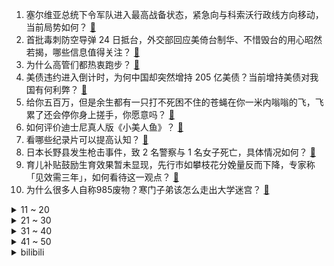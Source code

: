 1. 塞尔维亚总统下令军队进入最高战备状态，紧急向与科索沃行政线方向移动，当前局势如何？ [:link:](https://www.zhihu.com/question/603207069)
2. 首批毒刺防空导弹 24 日抵台，外交部回应美倚台制华、不惜毁台的用心昭然若揭，哪些信息值得关注？ [:link:](https://www.zhihu.com/question/603152801)
3. 为什么高管们都热衷跑步？ [:link:](https://www.zhihu.com/question/285301487)
4. 美债违约进入倒计时，为何中国却突然增持 205 亿美债？当前增持美债对我国有何利弊？ [:link:](https://www.zhihu.com/question/602981090)
5. 给你五百万，但是余生都有一只打不死困不住的苍蝇在你一米内嗡嗡的飞，飞累了还会停你身上搓手，你愿意吗？ [:link:](https://www.zhihu.com/question/602515277)
6. 如何评价迪士尼真人版《小美人鱼》？ [:link:](https://www.zhihu.com/question/601286709)
7. 看哪些纪录片可以提高认知？ [:link:](https://www.zhihu.com/question/599621146)
8. 日本长野县发生枪击事件，致 2 名警察与 1 名女子死亡，具体情况如何？ [:link:](https://www.zhihu.com/question/603022146)
9. 育儿补贴鼓励生育效果暂未显现，先行市如攀枝花分娩量反而下降，专家称「见效需三年」，如何看待这一观点？ [:link:](https://www.zhihu.com/question/602732550)
10. 为什么很多人自称985废物？寒门子弟该怎么走出大学迷宫？ [:link:](https://www.zhihu.com/question/602538399)
<details>
<summary>11 ~ 20</summary>

11. 《原神》元素为什么不直接用五行，金木水火土，好记又好理解，感觉现在的元素体系理解起来很麻烦？ [:link:](https://www.zhihu.com/question/517115112)
12. 最近爆火的多巴胺穿搭，普通人如何才能驾驭这种减龄又时髦的风格？ [:link:](https://www.zhihu.com/question/603005608)
13. 32 年来俄罗斯首次在境外启动部署核武器，释放了什么信号？核冲突风险会再升级吗？ [:link:](https://www.zhihu.com/question/603140946)
14. 「月薪两万不敢在老乡鸡点三个肉菜」，打工人实现中式快餐自由有多难？你每个月的工作餐预算是多少？ [:link:](https://www.zhihu.com/question/602730177)
15. 给男朋友晚上十点做好饭，等到凌晨两点多他才忙完，最后没吃，该生气吗? [:link:](https://www.zhihu.com/question/600405292)
16. 让孩子交一半的工资合适吗？ [:link:](https://www.zhihu.com/question/595957008)
17. 曝姚明担任 CBA 董事长期间一直零薪酬，如何评价此事？ [:link:](https://www.zhihu.com/question/602953014)
18. 2w以内预算配一台电脑，能请各位给点推荐吗? [:link:](https://www.zhihu.com/question/599652872)
19. 东航 C919 首个商业航班飞行计划公布，5 月 28 日起飞，具有哪些重要意义？对民航业有何影响？ [:link:](https://www.zhihu.com/question/603121856)
20. 既然美国国会对于提升债务上限的谈判如此艰难，为什么美国不干脆废除债务上限？ [:link:](https://www.zhihu.com/question/602979303)
</details>
<details>
<summary>21 ~ 30</summary>

21. 民众党主席、2024 台湾大选参选人柯文哲称若当选，台海战争危险最低，如何评价目前台湾地区选举形势？ [:link:](https://www.zhihu.com/question/603142942)
22. 警方通报长沙一家五口死于家中，称「系男子因债务问题与家人矛盾，杀害一家四口后自杀」，哪些信息值得关注？ [:link:](https://www.zhihu.com/question/603156395)
23. 慈禧为什么执意要修颐和园？ [:link:](https://www.zhihu.com/question/602225356)
24. 如何评价《一人之下》漫画 625（667）话？ [:link:](https://www.zhihu.com/question/603067156)
25. 父母在给宝宝转奶粉时需要注意哪些问题？ [:link:](https://www.zhihu.com/question/571080848)
26. 520当天忘记第一时间表问候被女朋友说不把她当回事，毅然拒绝原定好的出行，被拉黑名单，怎么办？ [:link:](https://www.zhihu.com/question/602262205)
27. 如何评价《崩坏：星穹铁道》1.1版本前瞻特别节目「银河漫游」？ [:link:](https://www.zhihu.com/question/603185683)
28. 如何快速解决 2023电工杯 AB两题？ [:link:](https://www.zhihu.com/question/602238547)
29. 凯尔特人110-97热火，总比分2：3，巴特勒14分，如何评价这场比赛？ [:link:](https://www.zhihu.com/question/603119457)
30. 人民币对美元汇率中间价破7，创近期新低，如何看待人民币汇率的震荡，未来还会走低吗？ [:link:](https://www.zhihu.com/question/603126472)
</details>
<details>
<summary>31 ~ 40</summary>

31. 你认为欧洲历史最重要的事件是什么？为什么？ [:link:](https://www.zhihu.com/question/589430392)
32. 如何评价巴斯滕的那个“零度角”进球？ [:link:](https://www.zhihu.com/question/21866336)
33. 如果碰上以前校园欺凌你的人，她和你道歉，你会不会原谅？ [:link:](https://www.zhihu.com/question/603163045)
34. 《武林外传》是否被过誉了？ [:link:](https://www.zhihu.com/question/279164604)
35. 在公司业绩表现不错，但领导一直不让自己升职，应该怎么办？ [:link:](https://www.zhihu.com/question/324517685)
36. 如何评价动作电影《速度与激情 10》？ [:link:](https://www.zhihu.com/question/602187055)
37. 怎么样才能真的做到不在乎他人的看法? [:link:](https://www.zhihu.com/question/595946475)
38. 为什么Python成了开发AI的主流语言？Java系列、Ruby等编程语言不行吗？ [:link:](https://www.zhihu.com/question/589223203)
39. 2023 年 618 有哪些 2500-4000 元价位的手机推荐？ [:link:](https://www.zhihu.com/question/597409888)
40. 2023年德班世乒赛女单1/4决赛，陈幸同4比0战胜卫冕冠军王曼昱，如何评价这场比赛？ [:link:](https://www.zhihu.com/question/603201965)
</details>
<details>
<summary>41 ~ 50</summary>

41. 旅途中有哪些古树，让你印象深刻？ [:link:](https://www.zhihu.com/question/602941038)
42. 金钱和快乐之间的关系是什么？ [:link:](https://www.zhihu.com/question/602819078)
43. 今年618想换手机，可以推荐高性价比手机吗? [:link:](https://www.zhihu.com/question/600379469)
44. 有哪些好用的美白产品还无刺激? [:link:](https://www.zhihu.com/question/599043067)
45. 拼多多第一季度营收 376.4 亿元，同比增长 58%，如何评价这一业绩？ [:link:](https://www.zhihu.com/question/603166134)
46. 韩亚航空一客机舱门在空中被打开，多人呼吸困难，飞行途中打开舱门会造成哪些后果？事故中哪些问题需要警醒？ [:link:](https://www.zhihu.com/question/603156722)
47. 如何评价姜海荣晒出荣耀 90 人像样张对比照片？你看好荣耀在人像拍摄上的发力吗？ [:link:](https://www.zhihu.com/question/603157724)
48. 很努力的选隐形眼镜，结果还是不舒服，真的只能忍了吗？ [:link:](https://www.zhihu.com/question/602964344)
49. 究竟是天赋重要还是努力重要？ [:link:](https://www.zhihu.com/question/600804197)
50. 未来人类会选择在身上多加器官吗? [:link:](https://www.zhihu.com/question/602706720)
</details><details>
<summary>bilibili</summary>

</details>